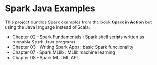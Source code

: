 Spark Java Examples
====================

This project bundles Spark examples from the book **Spark in Action** but using the Java language instead of Scala.
+ Chapter 02 - Spark Fundamentals : Spark shell scripts written as runnable Spark Java programs
+ Chapter 03 - Writing Spark Apps : basic Spark functionality
+ Chapter 07 - Spark MLlib        : MLlib machine learning
+ Chapter 08 - Spark ML           : ML API
